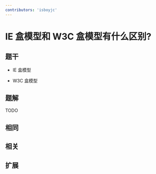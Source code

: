 ```yaml
---
contributors: 'isboyjc'
---
```


# IE 盒模型和 W3C 盒模型有什么区别?


## 题干

- IE 盒模型

- W3C 盒模型



## 题解

<!-- ::: details 点我查看题解 -->

  TODO

<!-- ::: -->



## 相同


## 相关


## 扩展

